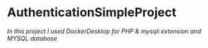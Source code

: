 # AuthenticationSimpleProject
*In this project I used DockerDesktop for PHP & mysqli extension and MYSQL database*
